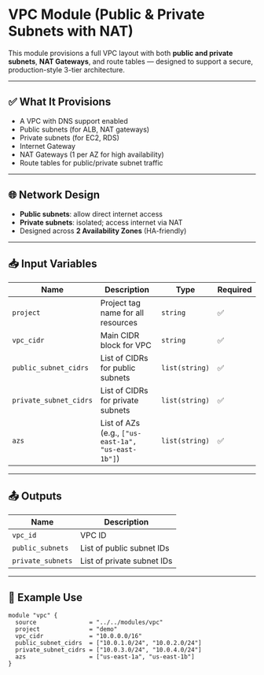 # VPC Module (Public & Private Subnets with NAT)

This module provisions a full VPC layout with both **public and private subnets**, **NAT Gateways**, and route tables — designed to support a secure, production-style 3-tier architecture.

---

## ✅ What It Provisions

- A VPC with DNS support enabled
- Public subnets (for ALB, NAT gateways)
- Private subnets (for EC2, RDS)
- Internet Gateway
- NAT Gateways (1 per AZ for high availability)
- Route tables for public/private subnet traffic

---

## 🌐 Network Design

- **Public subnets**: allow direct internet access
- **Private subnets**: isolated; access internet via NAT
- Designed across **2 Availability Zones** (HA-friendly)

---

## 📥 Input Variables

| Name | Description | Type | Required |
|------|-------------|------|----------|
| `project` | Project tag name for all resources | `string` | ✅ |
| `vpc_cidr` | Main CIDR block for VPC | `string` | ✅ |
| `public_subnet_cidrs` | List of CIDRs for public subnets | `list(string)` | ✅ |
| `private_subnet_cidrs` | List of CIDRs for private subnets | `list(string)` | ✅ |
| `azs` | List of AZs (e.g., `["us-east-1a", "us-east-1b"]`) | `list(string)` | ✅ |

---

## 📤 Outputs

| Name | Description |
|------|-------------|
| `vpc_id` | VPC ID |
| `public_subnets` | List of public subnet IDs |
| `private_subnets` | List of private subnet IDs |

---

## 🧪 Example Use

```hcl
module "vpc" {
  source               = "../../modules/vpc"
  project              = "demo"
  vpc_cidr             = "10.0.0.0/16"
  public_subnet_cidrs  = ["10.0.1.0/24", "10.0.2.0/24"]
  private_subnet_cidrs = ["10.0.3.0/24", "10.0.4.0/24"]
  azs                  = ["us-east-1a", "us-east-1b"]
}
